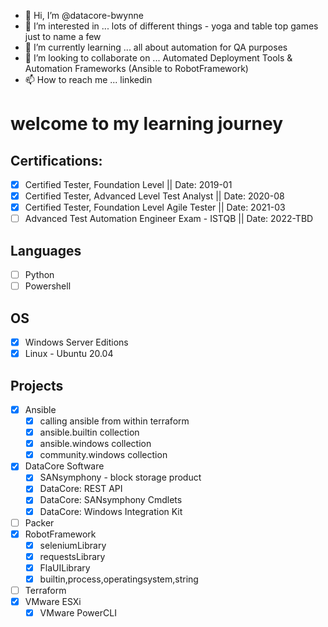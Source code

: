 - 👋 Hi, I’m @datacore-bwynne
- 👀 I’m interested in ... lots of different things - yoga and table top games just to name a few 
- 🌱 I’m currently learning ... all about automation for QA purposes
- 💞️ I’m looking to collaborate on ... Automated Deployment Tools & Automation Frameworks (Ansible to RobotFramework)
- 📫 How to reach me ... linkedin

# welcome to my learning journey

## Certifications:
- [x] Certified Tester, Foundation Level || Date: 2019-01
- [x] Certified Tester, Advanced Level Test Analyst || Date: 2020-08
- [x] Certified Tester, Foundation Level Agile Tester  || Date: 2021-03
- [ ] Advanced Test Automation Engineer Exam - ISTQB || Date: 2022-TBD
## Languages
- [ ] Python 
- [ ] Powershell
## OS
- [x] Windows Server Editions 
- [x] Linux - Ubuntu 20.04
## Projects
- [x] Ansible
  - [x] calling ansible from within terraform
  - [x] ansible.builtin collection
  - [x] ansible.windows collection
  - [x] community.windows collection
- [x] DataCore Software
  - [x] SANsymphony - block storage product
  - [x] DataCore: REST API
  - [x] DataCore: SANsymphony Cmdlets
  - [x] DataCore: Windows Integration Kit
- [ ] Packer
- [x] RobotFramework
  - [x] seleniumLibrary
  - [x] requestsLibrary
  - [x] FlaUILibrary
  - [x] builtin,process,operatingsystem,string
- [ ] Terraform
- [x] VMware ESXi
  - [x] VMware PowerCLI
